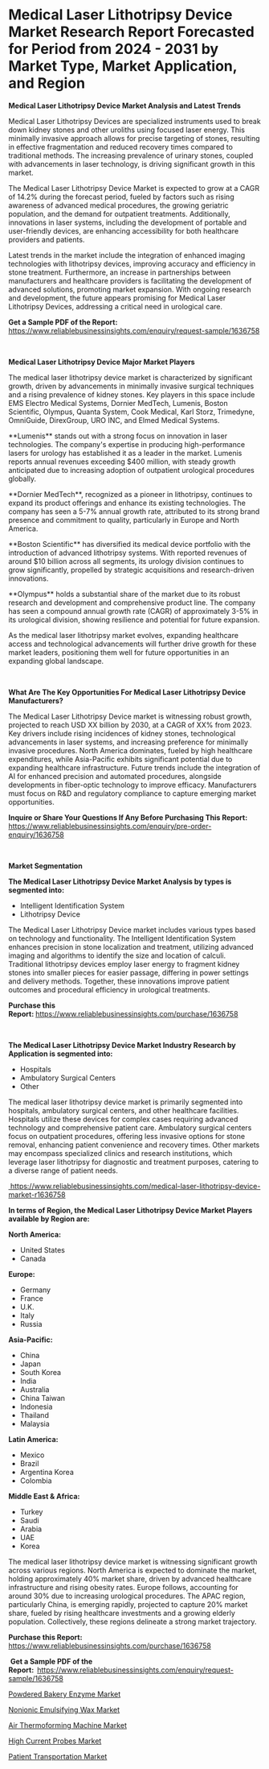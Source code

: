 <p><h1>Medical Laser Lithotripsy Device Market Research Report Forecasted for Period from 2024 -  2031 by Market Type, Market Application, and Region</h1></p><p><strong>Medical Laser Lithotripsy Device Market Analysis and Latest Trends</strong></p>
<p><p>Medical Laser Lithotripsy Devices are specialized instruments used to break down kidney stones and other uroliths using focused laser energy. This minimally invasive approach allows for precise targeting of stones, resulting in effective fragmentation and reduced recovery times compared to traditional methods. The increasing prevalence of urinary stones, coupled with advancements in laser technology, is driving significant growth in this market.</p><p>The Medical Laser Lithotripsy Device Market is expected to grow at a CAGR of 14.2% during the forecast period, fueled by factors such as rising awareness of advanced medical procedures, the growing geriatric population, and the demand for outpatient treatments. Additionally, innovations in laser systems, including the development of portable and user-friendly devices, are enhancing accessibility for both healthcare providers and patients.</p><p>Latest trends in the market include the integration of enhanced imaging technologies with lithotripsy devices, improving accuracy and efficiency in stone treatment. Furthermore, an increase in partnerships between manufacturers and healthcare providers is facilitating the development of advanced solutions, promoting market expansion. With ongoing research and development, the future appears promising for Medical Laser Lithotripsy Devices, addressing a critical need in urological care.</p></p>
<p><strong>Get a Sample PDF of the Report:&nbsp;</strong> <a href="https://www.reliablebusinessinsights.com/enquiry/request-sample/1636758?utm_campaign=1847&utm_medium=2&utm_source=Github&utm_content=ia&utm_term=27122024&utm_id=medical-laser-lithotripsy-device">https://www.reliablebusinessinsights.com/enquiry/request-sample/1636758</a></p>
<p>&nbsp;</p>
<p><strong>Medical Laser Lithotripsy Device Major Market Players</strong></p>
<p><p>The medical laser lithotripsy device market is characterized by significant growth, driven by advancements in minimally invasive surgical techniques and a rising prevalence of kidney stones. Key players in this space include EMS Electro Medical Systems, Dornier MedTech, Lumenis, Boston Scientific, Olympus, Quanta System, Cook Medical, Karl Storz, Trimedyne, OmniGuide, DirexGroup, URO INC, and Elmed Medical Systems.</p><p>**Lumenis** stands out with a strong focus on innovation in laser technologies. The company's expertise in producing high-performance lasers for urology has established it as a leader in the market. Lumenis reports annual revenues exceeding $400 million, with steady growth anticipated due to increasing adoption of outpatient urological procedures globally.</p><p>**Dornier MedTech**, recognized as a pioneer in lithotripsy, continues to expand its product offerings and enhance its existing technologies. The company has seen a 5-7% annual growth rate, attributed to its strong brand presence and commitment to quality, particularly in Europe and North America.</p><p>**Boston Scientific** has diversified its medical device portfolio with the introduction of advanced lithotripsy systems. With reported revenues of around $10 billion across all segments, its urology division continues to grow significantly, propelled by strategic acquisitions and research-driven innovations.</p><p>**Olympus** holds a substantial share of the market due to its robust research and development and comprehensive product line. The company has seen a compound annual growth rate (CAGR) of approximately 3-5% in its urological division, showing resilience and potential for future expansion.</p><p>As the medical laser lithotripsy market evolves, expanding healthcare access and technological advancements will further drive growth for these market leaders, positioning them well for future opportunities in an expanding global landscape.</p></p>
<p>&nbsp;</p>
<p><strong>What Are The Key Opportunities For Medical Laser Lithotripsy Device Manufacturers?</strong></p>
<p><p>The Medical Laser Lithotripsy Device market is witnessing robust growth, projected to reach USD XX billion by 2030, at a CAGR of XX% from 2023. Key drivers include rising incidences of kidney stones, technological advancements in laser systems, and increasing preference for minimally invasive procedures. North America dominates, fueled by high healthcare expenditures, while Asia-Pacific exhibits significant potential due to expanding healthcare infrastructure. Future trends include the integration of AI for enhanced precision and automated procedures, alongside developments in fiber-optic technology to improve efficacy. Manufacturers must focus on R&D and regulatory compliance to capture emerging market opportunities.</p></p>
<p><strong>Inquire or Share Your Questions If Any Before Purchasing This Report:</strong> <a href="https://www.reliablebusinessinsights.com/enquiry/pre-order-enquiry/1636758?utm_campaign=1847&utm_medium=2&utm_source=Github&utm_content=ia&utm_term=27122024&utm_id=medical-laser-lithotripsy-device">https://www.reliablebusinessinsights.com/enquiry/pre-order-enquiry/1636758</a></p>
<p>&nbsp;</p>
<p><strong>Market Segmentation</strong></p>
<p><strong>The Medical Laser Lithotripsy Device Market Analysis by types is segmented into:</strong></p>
<p><ul><li>Intelligent Identification System</li><li>Lithotripsy Device</li></ul></p>
<p><p>The Medical Laser Lithotripsy Device market includes various types based on technology and functionality. The Intelligent Identification System enhances precision in stone localization and treatment, utilizing advanced imaging and algorithms to identify the size and location of calculi. Traditional lithotripsy devices employ laser energy to fragment kidney stones into smaller pieces for easier passage, differing in power settings and delivery methods. Together, these innovations improve patient outcomes and procedural efficiency in urological treatments.</p></p>
<p><strong>Purchase this Report:&nbsp;</strong><a href="https://www.reliablebusinessinsights.com/purchase/1636758?utm_campaign=1847&utm_medium=2&utm_source=Github&utm_content=ia&utm_term=27122024&utm_id=medical-laser-lithotripsy-device">https://www.reliablebusinessinsights.com/purchase/1636758</a></p>
<p>&nbsp;</p>
<p><strong>The Medical Laser Lithotripsy Device Market Industry Research by Application is segmented into:</strong></p>
<p><ul><li>Hospitals</li><li>Ambulatory Surgical Centers</li><li>Other</li></ul></p>
<p><p>The medical laser lithotripsy device market is primarily segmented into hospitals, ambulatory surgical centers, and other healthcare facilities. Hospitals utilize these devices for complex cases requiring advanced technology and comprehensive patient care. Ambulatory surgical centers focus on outpatient procedures, offering less invasive options for stone removal, enhancing patient convenience and recovery times. Other markets may encompass specialized clinics and research institutions, which leverage laser lithotripsy for diagnostic and treatment purposes, catering to a diverse range of patient needs.</p></p>
<p><a href="https://www.reliablebusinessinsights.com/medical-laser-lithotripsy-device-market-r1636758?utm_campaign=1847&utm_medium=2&utm_source=Github&utm_content=ia&utm_term=27122024&utm_id=medical-laser-lithotripsy-device">&nbsp;https://www.reliablebusinessinsights.com/medical-laser-lithotripsy-device-market-r1636758</a></p>
<p><strong>In terms of Region, the Medical Laser Lithotripsy Device Market Players available by Region are:</strong></p>
<p>
    <p> <strong> North America: </strong>
        <ul>
            <li>United States</li>
            <li>Canada</li>
        </ul>
        </p> 
    <p> <strong> Europe: </strong>
        <ul>
            <li>Germany</li>
            <li>France</li>
            <li>U.K.</li>
            <li>Italy</li>
            <li>Russia</li>
        </ul>
        </p> 
    <p> <strong> Asia-Pacific: </strong>
        <ul>
            <li>China</li>
            <li>Japan</li>
            <li>South Korea</li>
            <li>India</li>
            <li>Australia</li>
            <li>China Taiwan</li>
            <li>Indonesia</li>
            <li>Thailand</li>
            <li>Malaysia</li>
        </ul>
        </p> 
    <p> <strong> Latin America: </strong>
        <ul>
            <li>Mexico</li>
            <li>Brazil</li>
            <li>Argentina Korea</li>
            <li>Colombia</li>
        </ul>
        </p> 
    <p> <strong> Middle East & Africa: </strong>
        <ul>
            <li>Turkey</li>
            <li>Saudi</li>
            <li>Arabia</li>
            <li>UAE</li>
            <li>Korea</li>
        </ul>
    </p>
    </p>
<p><p>The medical laser lithotripsy device market is witnessing significant growth across various regions. North America is expected to dominate the market, holding approximately 40% market share, driven by advanced healthcare infrastructure and rising obesity rates. Europe follows, accounting for around 30% due to increasing urological procedures. The APAC region, particularly China, is emerging rapidly, projected to capture 20% market share, fueled by rising healthcare investments and a growing elderly population. Collectively, these regions delineate a strong market trajectory.</p></p>
<p><strong>Purchase this Report: </strong><a href="https://www.reliablebusinessinsights.com/purchase/1636758?utm_campaign=1847&utm_medium=2&utm_source=Github&utm_content=ia&utm_term=27122024&utm_id=medical-laser-lithotripsy-device">https://www.reliablebusinessinsights.com/purchase/1636758</a></p>
<p>&nbsp;<strong>Get a Sample PDF of the Report:&nbsp;&nbsp;</strong><a href="https://www.reliablebusinessinsights.com/enquiry/request-sample/1636758?utm_campaign=1847&utm_medium=2&utm_source=Github&utm_content=ia&utm_term=27122024&utm_id=medical-laser-lithotripsy-device">https://www.reliablebusinessinsights.com/enquiry/request-sample/1636758</a></p>
<p><strong></strong></p>
<p><p><a href="https://github.com/bornergabrielle89/Market-Research-Report-List-1/blob/main/powdered-bakery-enzyme-market.md?utm_campaign=1847&utm_medium=2&utm_source=Github&utm_content=ia&utm_term=27122024&utm_id=medical-laser-lithotripsy-device">Powdered Bakery Enzyme Market</a></p><p><a href="https://www.linkedin.com/pulse/nonionic-emulsifying-wax-market-analysis-from-2024-2031-projected-0ncdf?utm_campaign=1847&utm_medium=2&utm_source=Github&utm_content=ia&utm_term=27122024&utm_id=medical-laser-lithotripsy-device">Nonionic Emulsifying Wax Market</a></p><p><a href="https://github.com/comasnickie/Market-Research-Report-List-1/blob/main/air-thermoforming-machine-market.md?utm_campaign=1847&utm_medium=2&utm_source=Github&utm_content=ia&utm_term=27122024&utm_id=medical-laser-lithotripsy-device">Air Thermoforming Machine Market</a></p><p><a href="https://www.linkedin.com/pulse/competitive-landscape-high-current-probes-market-analyzing-ceqye?utm_campaign=1847&utm_medium=2&utm_source=Github&utm_content=ia&utm_term=27122024&utm_id=medical-laser-lithotripsy-device">High Current Probes Market</a></p><p><a href="https://www.linkedin.com/pulse/patient-transportation-market-global-analysis-size-growth-qiugf?utm_campaign=1847&utm_medium=2&utm_source=Github&utm_content=ia&utm_term=27122024&utm_id=medical-laser-lithotripsy-device">Patient Transportation Market</a></p></p>